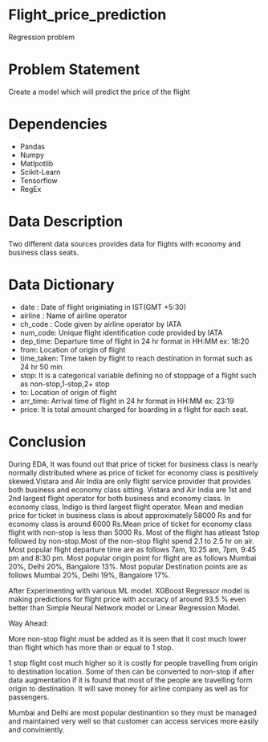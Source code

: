 # Flight_price_prediction
Regression problem

# Problem Statement
Create a model which will predict the price of the flight

# Dependencies
- Pandas
- Numpy
- Matlpotlib
- Scikit-Learn
- Tensorflow
- RegEx

# Data Description
Two different data sources provides data for flights with economy and business class seats.

# Data Dictionary

- date : Date of flight originiating in IST(GMT +5:30)
- airline : Name of airline operator
- ch_code : Code given by airline operator by IATA
- num_code: Unique flight identification code provided by IATA
- dep_time: Departure time of flight in 24 hr format in HH:MM ex: 18:20
- from: Location of origin of flight
- time_taken: Time taken by flight to reach destination in format such as 24 hr 50 min
- stop: It is a categorical variable defining no of stoppage of a flight such as non-stop,1-stop,2+ stop
- to: Location of origin of flight
- arr_time: Arrival time of flight in 24 hr format in HH:MM ex: 23:19
- price: It is total amount charged for boarding in a flight for each seat.

# Conclusion
During EDA, It was found out that price of ticket for business class is nearly normally distributed where as price of ticket for economy class is positively skewed.Vistara and Air India are only flight service provider that provides both business and economy class sitting. Vistara and Air India are 1st and 2nd largest flight operator for both business and economy class. In economy class, Indigo is third largest flight operator. Mean and median price for ticket in business class is about approximately 58000 Rs and for economy class is around 6000 Rs.Mean price of ticket for economy class flight with non-stop is less than 5000 Rs. Most of the flight has atleast 1stop followed by non-stop.Most of the non-stop flight spend 2.1 to 2.5 hr on air. Most popular flight departure time are as follows 7am, 10:25 am, 7pm, 9:45 pm and 8:30 pm. Most popular origin point for flight are as follows Mumbai 20%, Delhi 20%, Bangalore 13%. Most popular Destination points are as follows Mumbai 20%, Delhi 19%, Bangalore 17%.

After Experimenting with various ML model. XGBoost Regressor model is making predictions for flight price with accuracy of around 93.5 % even better than Simple Neural Network model or Linear Regression Model.

Way Ahead:

More non-stop flight must be added as it is seen that it cost much lower than flight which has more than or equal to 1 stop.

1 stop flight cost much higher so it is costly for people travelling from origin to destination location. Some of then can be converted to non-stop if after data augmentation if it is found that most of the people are travelling form origin to destination. It will save money for airline company as well as for passengers.

Mumbai and Delhi are most popular destinantion so they must be managed and maintained very well so that customer can access services more easily and conviniently.


